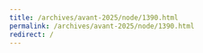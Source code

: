 ```yaml
---
title: /archives/avant-2025/node/1390.html
permalink: /archives/avant-2025/node/1390.html
redirect: /
---
```

